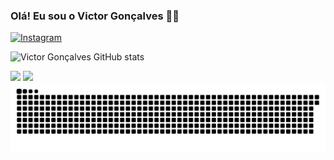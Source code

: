 
### Olá! Eu sou o Victor Gonçalves ✌🏼

[![Instagram](https://img.shields.io/badge/Instagram-E4405F?style=for-the-badge&logo=instagram&logoColor=white)](https://www.instagram.com/_victorgonca/)

![Victor Gonçalves GitHub stats](https://github-readme-stats.vercel.app/api?username=VictorAlgonca&show_icons=true&theme=dark)

<img src="https://github-readme-streak-stats.herokuapp.com/?user=VictorAlgonca&theme=dark&hide_border=true">

<img src="https://github-readme-stats.vercel.app/api/top-langs/?username=VictorAlgonca&theme=dark&show_icons=true&hide_border=true&layout=compact">

<picture>
  <source media="(prefers-color-scheme: dark)" srcset="https://raw.githubusercontent.com/ryanbritodev/ryanbritodev/output/github-contribution-grid-snake-dark.svg">
  <source media="(prefers-color-scheme: light)" srcset="https://raw.githubusercontent.com/ryanbritodev/ryanbritodev/output/github-contribution-grid-snake.svg">
  <img alt="github contribution grid snake animation" src="https://raw.githubusercontent.com/ryanbritodev/ryanbritodev/output/github-contribution-grid-snake.svg">
</picture>
